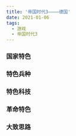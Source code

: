 ```yaml
---
title: '帝国时代3————德国'
date: 2021-01-06
tags:
  - 游戏
  - 帝国时代3
---
```


### 国家特色


### 特色兵种


### 特色科技


### 革命特色


### 大致思路